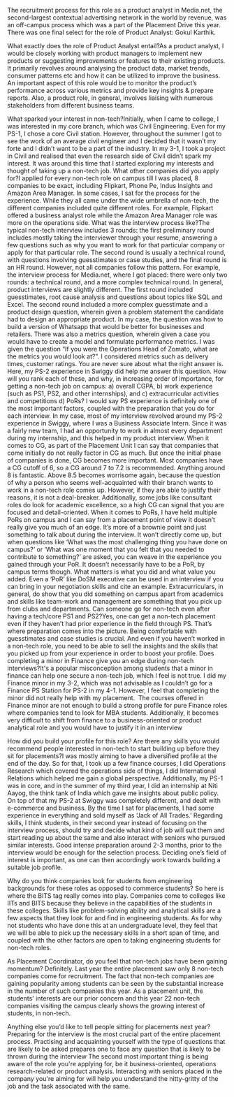 
The recruitment process for this role as a product analyst in Media.net, the second-largest contextual advertising network in the world by revenue, was an off-campus process which was a part of the Placement Drive this year. There was one final select for the role of Product Analyst: Gokul Karthik.


What exactly does the role of Product Analyst entail?As a product analyst, I would be closely working with product managers to implement new products or suggesting improvements or features to their existing products. It primarily revolves around analysing the product data, market trends, consumer patterns etc and how it can be utilized to improve the business. An important aspect of this role would be to monitor the product’s performance across various metrics and provide key insights &amp; prepare reports. Also, a product role, in general, involves liaising with numerous stakeholders from different business teams.


What sparked your interest in non-tech?Initially, when I came to college, I was interested in my core branch, which was Civil Engineering. Even for my PS-1, I chose a core Civil station. However, throughout the summer I got to see the work of an average civil engineer and I decided that it wasn’t my forte and I didn’t want to be a part of the industry. In my 3-1, I took a project in Civil and realised that even the research side of Civil didn’t spark my interest. It was around this time that I started exploring my interests and thought of taking up a non-tech job.
What other companies did you apply for?I applied for every non-tech role on campus till I was placed, 8 companies to be exact, including Flipkart, Phone Pe, Indus Insights and Amazon Area Manager. In some cases, I sat for the process for the experience. While they all came under the wide umbrella of non-tech, the different companies included quite different roles. For example, Flipkart offered a business analyst role while the Amazon Area Manager role was more on the operations side.
What was the interview process like?The typical non-tech interview includes 3 rounds: the first preliminary round includes mostly taking the interviewer through your resume, answering a few questions such as why you want to work for that particular company or apply for that particular role. The second round is usually a technical round, with questions involving guesstimates or case studies, and the final round is an HR round.
However, not all companies follow this pattern. For example, the interview process for Media.net, where I got placed: there were only two rounds: a technical round, and a more complex technical round. In general, product interviews are slightly different. The first round included guesstimates, root cause analysis and questions about topics like SQL and Excel. The second round included a more complex guesstimate and a product design question, wherein given a problem statement the candidate had to design an appropriate product. In my case, the question was how to build a version of Whatsapp that would be better for businesses and retailers. There was also a metrics question, wherein given a case you would have to create a model and formulate performance metrics. I was given the question “If you were the Operations Head of Zomato, what are the metrics you would look at?”. I considered metrics such as delivery times, customer ratings. You are never sure about what the right answer is. Here, my PS-2 experience in Swiggy did help me answer this question.
How will you rank each of these, and why, in increasing order of importance, for getting a non-tech job on campus: a) overall CGPA, b) work experience (such as PS1, PS2, and other internships), and c) extracurricular activities and competitions d) PoRs? I would say PS experience is definitely one of the most important factors, coupled with the preparation that you do for each interview. In my case, most of my interview revolved around my PS-2 experience in Swiggy, where I was a Business Associate Intern. Since it was a fairly new team, I had an opportunity to work in almost every department during my internship, and this helped in my product interview.
When it comes to CG, as part of the Placement Unit I can say that companies that come initially do not really factor in CG as much. But once the initial phase of companies is done, CG becomes more important. Most companies have a CG cutoff of 6, so a CG around 7 to 7.2 is recommended. Anything around 8 is fantastic. Above 8.5 becomes worrisome again, because the question of why a person who seems well-acquainted with their branch wants to work in a non-tech role comes up. However, if they are able to justify their reasons, it is not a deal-breaker. Additionally, some jobs like consultant roles do look for academic excellence, so a high CG can signal that you are focused and detail-oriented.
When it comes to PoRs, I have held multiple PoRs on campus and I can say from a placement point of view it doesn’t really give you much of an edge. It’s more of a brownie point and just something to talk about during the interview. It won’t directly come up, but when questions like ‘What was the most challenging thing you have done on campus?’ or ‘What was one moment that you felt that you needed to contribute to something?’ are asked, you can weave in the experience you gained through your PoR. It doesn’t necessarily have to be a PoR, by campus terms though. What matters is what you did and what value you added. Even a ‘PoR’ like DoSM executive can be used in an interview if you can bring in your negotiation skills and cite an example.
Extracurriculars, in general, do show that you did something on campus apart from academics and skills like team-work and management are something that you pick up from clubs and departments. 
Can someone go for non-tech even after having a tech/core PS1 and PS2?Yes, one can get a non-tech placement even if they haven’t had prior experience in the field through PS. That’s where preparation comes into the picture. Being comfortable with guesstimates and case studies is crucial. And even if you haven’t worked in a non-tech role, you need to be able to sell the insights and the skills that you picked up from your experience in order to boost your profile.
Does completing a minor in Finance give you an edge during non-tech interviews?It's a popular misconception among students that a minor in finance can help one secure a non-tech job, which I feel is not true. I did my Finance minor in my 3-2, which was not advisable as I couldn’t go for a Finance PS Station for PS-2 in my 4-1. However, I feel that completing the minor did not really help with my placement.  The courses offered in Finance minor are not enough to build a strong profile for pure Finance roles where companies tend to look for MBA students. Additionally, it becomes very difficult to shift from finance to a business-oriented or product analytical role and you would have to justify it in an interview


How did you build your profile for this role? Are there any skills you would recommend people interested in non-tech to start building up before they sit for placements?I was mostly aiming to have a diversified profile at the end of the day. So for that, I took up a few finance courses, I did Operations Research which covered the operations side of things, I did International Relations which helped me gain a global perspective. Additionally, my PS-1 was in core, and in the summer of my third year, I did an internship at Niti Aayog, the think tank of India which gave me insights about public policy. On top of that my PS-2 at Swiggy was completely different, and dealt with e-commerce and business. By the time I sat for placements, I had some experience in everything and sold myself as ‘Jack of All Trades.’
Regarding skills, I think students, in their second year instead of focusing on the interview process, should try and decide what kind of job will suit them and start reading up about the same and also interact with seniors who pursued similar interests. Good intense preparation around 2-3 months, prior to the interview would be enough for the selection process. Deciding one’s field of interest is important, as one can then accordingly work towards building a suitable job profile.


Why do you think companies look for students from engineering backgrounds for these roles as opposed to commerce students? So here is where the BITS tag really comes into play. Companies come to colleges like IITs and BITS because they believe in the capabilities of the students in these colleges. Skills like problem-solving ability and analytical skills are a few aspects that they look for and find in engineering students. As for why not students who have done this at an undergraduate level, they feel that we will be able to pick up the necessary skills in a short span of time, and coupled with the other factors are open to taking engineering students for non-tech roles.&nbsp;


As Placement Coordinator, do you feel that non-tech jobs have been gaining momentum?&nbsp;Definitely. Last year the entire placement saw only 8 non-tech companies come for recruitment. The fact that non-tech companies are gaining popularity among students can be seen by the substantial increase in the number of such companies this year. As a placement unit, the students' interests are our prior concern and this year 22 non-tech companies visiting the campus clearly shows the growing interest of students, in non-tech.&nbsp;


Anything else you’d like to tell people sitting for placements next year?Preparing for the interview is the most crucial part of the entire placement process. Practising and acquainting yourself with the type of questions that are likely to be asked prepares one to face any question that is likely to be thrown during the interview
The second most important thing is being aware of the role you're applying for, be it business-oriented, operations research-related or product analysis. Interacting with seniors placed in the company you're aiming for will help you understand the nitty-gritty of the job and the task associated with the same.&nbsp;

